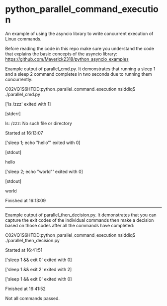 # python_parallel_command_execution
An example of using the asyncio library to write concurrent execution of Linux commands.


Before reading the code in this repo make sure you understand the code that explains the basic concepts of the asyncio library: https://github.com/Maverick2318/python_asyncio_examples


Example output of parallel_cmd.py. It demonstrates that running a sleep 1 and a sleep 2 command completes in two seconds due to running them concurrently:

C02VQ1S6HTDD:python_parallel_command_execution nsiddiq$ ./parallel_cmd.py

['ls /zzz' exited with 1]

[stderr]

ls: /zzz: No such file or directory


Started at 16:13:07

['sleep 1; echo "hello"' exited with 0]

[stdout]

hello

['sleep 2; echo "world"' exited with 0]

[stdout]

world


Finished at 16:13:09


---


Example output of parallel_then_decision.py. It demonstrates that you can capture the exit codes of the individual commands then make a decision based on those codes after all the commands have completed:


C02VQ1S6HTDD:python_parallel_command_execution nsiddiq$ ./parallel_then_decision.py

Started at 16:41:51

['sleep 1 && exit 0' exited with 0]

['sleep 1 && exit 2' exited with 2]

['sleep 1 && exit 0' exited with 0]

Finished at 16:41:52

Not all commands passed.
